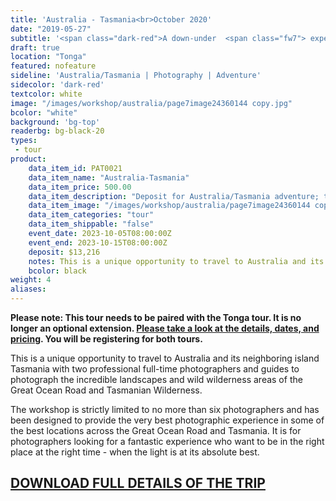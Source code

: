 ```yaml
---
title: 'Australia - Tasmania<br>October 2020'
date: "2019-05-27"
subtitle: '<span class="dark-red">A down-under  <span class="fw7"> experience</span> with Les Picker.</span>'
draft: true
location: "Tonga"
featured: nofeature
sideline: 'Australia/Tasmania | Photography | Adventure'
sidecolor: 'dark-red'
textcolor: white
image: "/images/workshop/australia/page7image24360144 copy.jpg"
bcolor: "white"
background: 'bg-top'
readerbg: bg-black-20
types:
 - tour
product:
    data_item_id: PAT0021
    data_item_name: "Australia-Tasmania"
    data_item_price: 500.00
    data_item_description: "Deposit for Australia/Tasmania adventure; total price $13,216."
    data_item_image: "/images/workshop/australia/page7image24360144 copy.jpg"
    data_item_categories: "tour"
    data_item_shippable: "false"
    event_date: 2023-10-05T08:00:00Z
    event_end: 2023-10-15T08:00:00Z
    deposit: $13,216
    notes: This is a unique opportunity to travel to Australia and its neighboring island Tasmania with two professional full-time photographers and guides to photograph the incredible landscapes and wild wilderness areas of the Great Ocean Road and Tasmanian Wilderness. $13,216 per person double occupancy. After initial $500 payment, you will immediately be billed $4,500, to be paid by check. Final payment of $8,216 is due on April 30, 2020. Deposits are refundable as follows; 50% by January 15, 2020, and 25% by March 15, 2020. Final payments are not refundable. All costs are in U.S. dollars.  
    bcolor: black
weight: 4
aliases:
---
```


**Please note: This tour needs to be paired with the Tonga tour. It is no longer an optional extension. [Please take a look at the details, dates, and pricing](/products/tonga-whales/). You will be registering for both tours.**

This is a unique opportunity to travel to Australia and its neighboring island Tasmania with two professional full-time photographers and guides to photograph the incredible landscapes and wild wilderness areas of the Great Ocean Road and Tasmanian Wilderness.

The workshop is strictly limited to no more than six photographers and has been designed to provide the very best photographic experience in some of the best locations across the Great Ocean Road and Tasmania. It is for photographers looking for a fantastic experience who want to be in the right place at the right time - when the light is at its absolute best.

## [DOWNLOAD FULL DETAILS OF THE TRIP](/images/workshop/australia/Tasmania2020.pdf)
